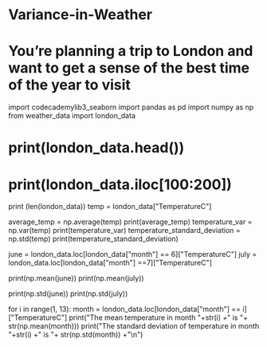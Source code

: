 # Variance-in-Weather
# You’re planning a trip to London and want to get a sense of the best time of the year to visit

import codecademylib3_seaborn
import pandas as pd
import numpy as np
from weather_data import london_data

# print(london_data.head())
# print(london_data.iloc[100:200])

print (len(london_data))
temp = london_data["TemperatureC"]

average_temp = np.average(temp)
print(average_temp)
temperature_var = np.var(temp)
print(temperature_var)
temperature_standard_deviation = np.std(temp)
print(temperature_standard_deviation)

june = london_data.loc[london_data["month"] == 6]["TemperatureC"]
july = london_data.loc[london_data["month"] ==7]["TemperatureC"]

print(np.mean(june))
print(np.mean(july))

print(np.std(june))
print(np.std(july))

for i in range(1, 13):
  month = london_data.loc[london_data["month"] == i]["TemperatureC"]
  print("The mean temperature in month "+str(i) +" is "+ str(np.mean(month)))
  print("The standard deviation of temperature in month "+str(i) +" is "+ str(np.std(month)) +"\n")
